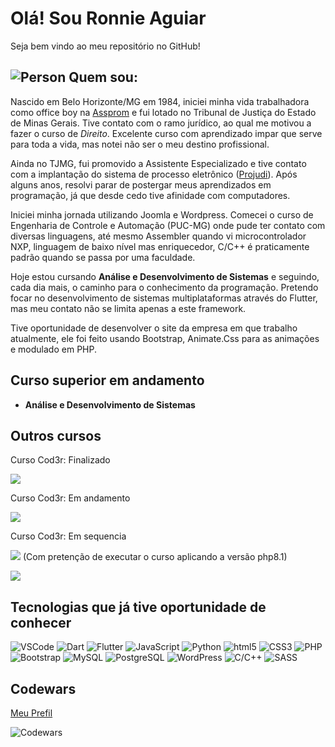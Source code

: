 # Olá! Sou Ronnie Aguiar

Seja bem vindo ao meu repositório no GitHub!

## <img src="https://fonts.gstatic.com/s/i/materialiconsoutlined/account_circle/v17/24px.svg" alt="Person"> Quem sou:
Nascido em Belo Horizonte/MG em 1984, iniciei minha vida trabalhadora como office boy na [Assprom](https://www.assprom.org.br/) e fui lotado no Tribunal de Justiça do Estado de Minas Gerais.
Tive contato com o ramo jurídico, ao qual me motivou a fazer o curso de *Direito*. Excelente curso com aprendizado impar que serve para toda a vida, mas notei não ser o meu destino profissional.

Ainda no TJMG, fui promovido a Assistente Especializado e tive contato com a implantação do sistema de processo eletrônico ([Projudi](https://pt.wikipedia.org/wiki/PROJUDI)).
Após alguns anos, resolvi parar de postergar meus aprendizados em programação, já que desde cedo tive afinidade com computadores.

Iniciei minha jornada utilizando Joomla e Wordpress. Comecei o curso de Engenharia de Controle e Automação (PUC-MG) onde pude ter contato com diversas linguagens, até mesmo Assembler quando vi microcontrolador NXP, linguagem de baixo nível mas enriquecedor, C/C++ é praticamente padrão quando se passa por uma faculdade.

Hoje estou cursando **Análise e Desenvolvimento de Sistemas** e seguindo, cada dia mais, o caminho para o conhecimento da programação. Pretendo focar no desenvolvimento de sistemas multiplataformas através do Flutter, mas meu contato não se limita apenas a este framework.

Tive oportunidade de desenvolver o site da empresa em que trabalho atualmente, ele foi feito usando Bootstrap, Animate.Css para as animações e modulado em PHP.

## Curso superior em andamento
- **Análise e Desenvolvimento de Sistemas**

## Outros cursos

Curso Cod3r: Finalizado

<a href="https://www.cod3r.com.br/courses/javascript-funcional-fundamentos"><img src="https://img.shields.io/badge/JavaScript-F7DF1E?style=flat-square&logo=javascript&logoColor=F7DF1E&label=Fundamento%20de%20Javascript%20funcional"></a>

Curso Cod3r: Em andamento 

<a href="https://www.cod3r.com.br/courses/aprenda-flutter-dart-e-construa-apps-ios-e-android"><img src="https://img.shields.io/badge/Flutter-02569b?style=flat-square&logo=flutter&logoColor=blue&label=Aprenda%20Flutter%20e%20Dart%20e%20Construa%20APPs%20iOS%20e%20Android"></a>

Curso Cod3r: Em sequencia

<a href="https://www.cod3r.com.br/courses/php"><img src="https://img.shields.io/badge/PHP-777BB4?style=flat-square&logo=php&logoColor=777BB4&label=PHP 7 Completo - Curso do Desenvolvedor Web 2020"></a>
(Com pretenção de executar o curso aplicando a versão php8.1)

<a href="https://www.cod3r.com.br/courses/angular-9-essencial"><img src="https://img.shields.io/badge/Angular-777BB4?style=flat-square&logo=angular&logoColor=dd0031&label=Angular 9 - Essencial"></a>



## Tecnologias que já tive oportunidade de conhecer
![VSCode](https://img.shields.io/badge/-VSCode-333333?style=for-the-badge&logo=visualstudiocode&logoColor=007ACC)
![Dart](https://img.shields.io/badge/-Dart-333333?style=for-the-badge&logo=dart&logoColor=0175C2)
![Flutter](https://img.shields.io/badge/-Flutter-333333?style=for-the-badge&logo=flutter&logoColor=02569B)
![JavaScript](https://img.shields.io/badge/-JavaScript-333333?style=for-the-badge&logo=javascript&logoColor=F7DF1E)
![Python](https://img.shields.io/badge/-Python-333333?style=for-the-badge&logo=Python&logoColor=3776AB)
![html5](https://img.shields.io/badge/-HTML5-333333?style=for-the-badge&logo=html5&logoColor=E34F26)
![CSS3](https://img.shields.io/badge/-CSS3-333333?style=for-the-badge&logo=css3&logoColor=1572B6)
![PHP](https://img.shields.io/badge/-PHP-333333?style=for-the-badge&logo=php&logoColor=777BB4)
![Bootstrap](https://img.shields.io/badge/-Bootstrap-333333?style=for-the-badge&logo=bootstrap&logoColor=7952B3)
![MySQL](https://img.shields.io/badge/-MySQL-333333?style=for-the-badge&logo=mysql&logoColor=4479A1)
![PostgreSQL](https://img.shields.io/badge/-PostgreSQL-333333?style=for-the-badge&logo=PostgreSQL&logoColor=4169E1)
![WordPress](https://img.shields.io/badge/-WordPress-333333?style=for-the-badge&logo=WordPress&logoColor=21759B)
![C/C++](https://img.shields.io/badge/-C/C++-333333?style=for-the-badge&logo=cplusplus&logoColor=007396)
![SASS](https://img.shields.io/badge/-SASS-333333?style=for-the-badge&logo=sass&logoColor=CC6699)


## Codewars
[Meu Prefil](https://www.codewars.com/users/RonnieAguiar)

![Codewars](https://www.codewars.com/users/RonnieAguiar/badges/small)